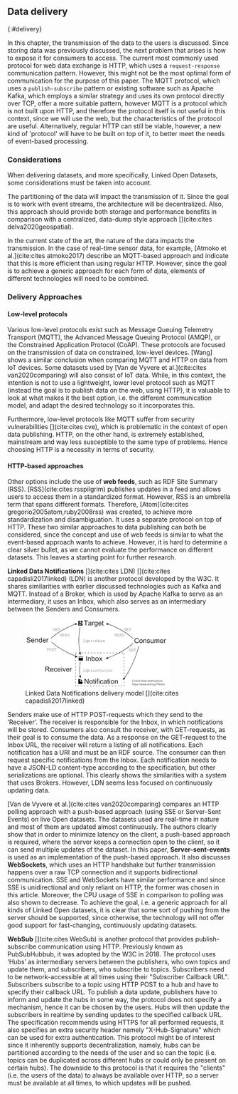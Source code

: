## Data delivery
{:#delivery}

In this chapter, the transmission of the data to the users is discussed. Since storing data was previously discussed, the next problem that arises is how to expose it for consumers to access. The current most commonly used protocol for web data exchange is HTTP, which uses a `request-response` communication pattern. However, this might not be the most optimal form of communication for the purpose of this paper. The MQTT protocol, which uses a `publish-subscribe` pattern or existing software such as Apache Kafka, which employs a similar strategy and uses its own protocol directly over TCP, offer a more suitable pattern, however MQTT is a protocol which is not built upon HTTP, and therefore the protocol itself is not useful in this context, since we will use the web, but the characteristics of the protocol are useful. Alternatively, regular HTTP can still be viable, however, a new kind of 'protocol' will have to be built on top of it, to better meet the needs of event-based processing.

### Considerations
When delivering datasets, and more specifically, Linked Open Datasets, some considerations must be taken into account.  

The partitioning of the data will impact the transmission of it. Since the goal is to work with event streams, the architecture will be decentralized. Also, this approach should provide both storage and performance benefits in comparison with a centralized, data-dump style approach [](cite:cites delva2020geospatial).

In the current state of the art, the nature of the data impacts the transmission. In the case of real-time sensor data, for example, [Atmoko et al.](cite:cites atmoko2017) describe an MQTT-based approach and indicate that this is more efficient than using regular HTTP. However, since the goal is to achieve a generic approach for each form of data, elements of different technologies will need to be combined.

### Delivery Approaches

#### Low-level protocols

Various low-level protocols exist such as Message Queuing Telemetry Transport (MQTT), the Advanced Message Queuing Protocol (AMQP), or the Constrained Application Protocol (CoAP). These protocols are focused on the transmission of data on constrained, low-level devices. [Wang] shows a similar conclusion when comparing MQTT and HTTP on data from IoT devices. Some datasets used by [Van de Vyvere et al.](cite:cites van2020comparing) will also consist of IoT data. While, in this context, the intention is not to use a lightweight, lower level protocol such as MQTT (instead the goal is to publish data on the web, using HTTP), it is valuable to look at what makes it the best option, i.e. the different communication model, and adapt the desired technology so it incorporates this.

Furthermore, low-level protocols like MQTT suffer from security vulnerabilities [](cite:cites cve), which is problematic in the context of open data publishing. HTTP, on the other hand, is extremely established, mainstream and way less susceptible to the same type of problems. Hence choosing HTTP is a necessity in terms of security.

#### HTTP-based approaches
Other options include the use of **web feeds**, such as RDF Site Summary (RSS). [RSS](cite:cites rsspilgrim) publishes updates in a feed and allows users to access them in a standardized format. However, RSS is an umbrella term that spans different formats. Therefore, [Atom](cite:cites gregorio2005atom,ruby2008rss) was created, to achieve more standardization and disambiguation. It uses a separate protocol on top of HTTP. These two similar approaches to data publishing can both be considered, since the concept and use of web feeds is similar to what the event-based approach wants to achieve. However, it is hard to determine a clear silver bullet, as we cannot evaluate the performance on different datasets. This leaves a starting point for further research.


**Linked Data Notifications** [](cite:cites LDN) [](cite:cites capadisli2017linked) (LDN) is another protocol developed by the W3C. It shares similarities with earlier discussed technologies such as Kafka and MQTT. Instead of a Broker, which is used by Apache Kafka to serve as an intermediary, it uses an Inbox, which also serves as an intermediary between the Senders and Consumers. 
<figure id="LDN">
<img src="images/LDN.png" alt="[LDN model]">
<figcaption markdown="block">
Linked Data Notifications delivery model [](cite:cites capadisli2017linked)
</figcaption>
</figure>
Senders make use of HTTP POST-requests which they send to the ‘Receiver’. The receiver is responsible for the Inbox, in which notifications will be stored. Consumers also consult the receiver, with GET-requests, as their goal is to consume the data. As a response on the GET-request to the Inbox URL, the receiver will return a listing of all notifications. Each notification has a URI and must be an RDF source. The consumer can then request specific notifications from the Inbox. Each notification needs to have a JSON-LD content-type according to the specification, but other serializations are optional. This clearly shows the similarities with a system that uses Brokers. However, LDN seems less focused on continuously updating data.


[Van de Vyvere et al.](cite:cites van2020comparing) compares an HTTP polling approach with a push-based approach (using SSE or Server-Sent Events) on live Open datasets. The datasets used are real-time in nature and most of them are updated almost continuously. The authors clearly show that in order to minimize latency on the client, a push-based approach is required, where the server keeps a connection open to the client, so it can send multiple updates of the dataset. In this paper, **Server-sent-events** is used as an implementation of the push-based approach. It also discusses **WebSockets**, which uses an HTTP handshake but further transmission happens over a raw TCP connection and it supports bidirectional communication. SSE and WebSockets have similar performance and since SSE is unidirectional and only reliant on HTTP, the former was chosen in this article. Moreover, the CPU usage of SSE in comparison to polling was also shown to decrease. To achieve the goal, i.e. a generic approach for all kinds of Linked Open datasets, it is clear that some sort of pushing from the server should be supported, since otherwise, the technology will not offer good support for fast-changing, continuously updating datasets. 


**WebSub** [](cite:cites WebSub) is another protocol that provides publish-subscribe communication using HTTP. Previously known as PubSubHubbub, it was adopted by the W3C in 2018. The protocol uses ‘Hubs’ as intermediary servers between the publishers, who own topics and update them, and subscribers, who subscribe to topics. Subscribers need to be network-accessible at all times using their "Subscriber Callback URL". Subscribers subscribe to a topic using HTTP POST to a hub and have to specify their callback URL. To publish a data update, publishers have to inform and update the hubs in some way, the protocol does not specify a mechanism, hence it can be chosen by the users. Hubs will then update the subscribers in realtime by sending updates to the specified callback URL. The specification recommends using HTTPS for all performed requests, it also specifies an extra security header namely "X-Hub-Signature" which can be used for extra authentication. This protocol might be of interest since it inherently supports decentralization, namely, hubs can be partitioned according to the needs of the user and so can the topic (i.e. topics can be duplicated across different hubs or could only be present on certain hubs). The downside to this protocol is that it requires the "clients" (i.e. the users of the data) to always be available over HTTP, so a server must be available at all times, to which updates will be pushed.
